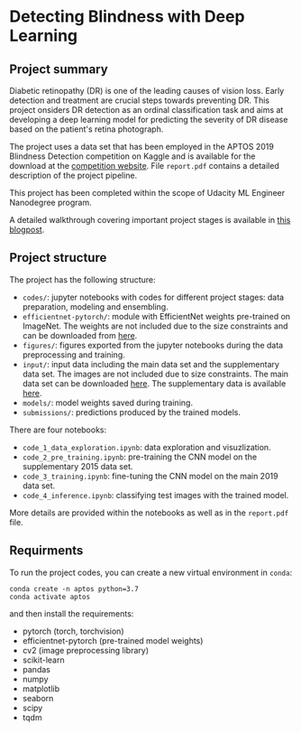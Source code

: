 # Detecting Blindness with Deep Learning

## Project summary

Diabetic retinopathy (DR) is one of the leading causes of vision loss. Early detection and treatment are crucial steps towards preventing DR. This project onsiders DR detection as an ordinal classification task and aims at developing a deep learning model for predicting the severity of DR disease based on the patient's retina photograph. 

The project uses a data set that has been employed in the APTOS 2019 Blindness Detection competition on Kaggle and is available for the download at the [competition website](https://www.kaggle.com/c/aptos2019-blindness-detection/data). File `report.pdf` contains a detailed description of the project pipeline. 

This project has been completed within the scope of Udacity ML Engineer Nanodegree program.

A detailed walkthrough covering important project stages is available in [this blogpost](https://kozodoi.me/python/deep%20learning/computer%20vision/competitions/2020/07/11/blindness-detection.html).


## Project structure

The project has the following structure:
- `codes/`: jupyter notebooks with codes for different project stages: data preparation, modeling and ensembling.
- `efficientnet-pytorch/`: module with EfficientNet weights pre-trained on ImageNet. The weights are not included due to the size constraints and can be downloaded from [here](https://www.kaggle.com/hmendonca/efficientnet-pytorch).
- `figures/`: figures exported from the jupyter notebooks during the data preprocessing and training.
- `input/`: input data including the main data set and the supplementary data set. The images are not included due to size constraints. The main data set can be downloaded [here](https://www.kaggle.com/c/aptos2019-blindness-detection/data). The supplementary data is available [here](https://www.kaggle.com/tanlikesmath/diabetic-retinopathy-resized).
- `models/`: model weights saved during training.
- `submissions/`: predictions produced by the trained models.

There are four notebooks:
- `code_1_data_exploration.ipynb`: data exploration and visuzlization.
- `code_2_pre_training.ipynb`: pre-training the CNN model on the supplementary 2015 data set.
- `code_3_training.ipynb`: fine-tuning the CNN model on the main 2019 data set.
- `code_4_inference.ipynb`: classifying test images with the trained model.

More details are provided within the notebooks as well as in the `report.pdf` file.


## Requirments

To run the project codes, you can create a new virtual environment in `conda`:

```
conda create -n aptos python=3.7
conda activate aptos
```

and then install the requirements:

- pytorch (torch, torchvision)
- efficientnet-pytorch (pre-trained model weights)
- cv2 (image preprocessing library)
- scikit-learn
- pandas
- numpy
- matplotlib
- seaborn
- scipy
- tqdm

